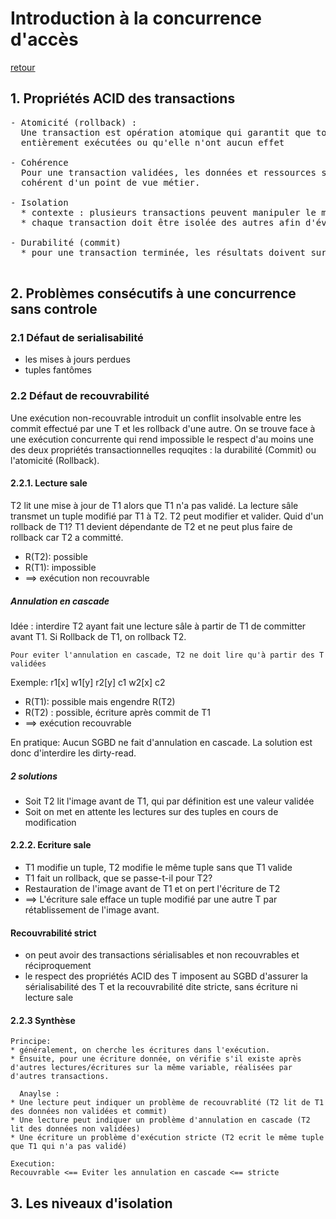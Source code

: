 # Introduction à la concurrence d'accès

[retour](./../readme.md)

## 1. Propriétés ACID des transactions

<pre>
- Atomicité (rollback) :
  Une transaction est opération atomique qui garantit que toutes les actions sont 
  entièrement exécutées ou qu'elle n'ont aucun effet

- Cohérence
  Pour une transaction validées, les données et ressources sont alors dans un état
  cohérent d'un point de vue métier.

- Isolation 
  * contexte : plusieurs transactions peuvent manipuler le même jeu de données
  * chaque transaction doit être isolée des autres afin d'éviter la corruption de données

- Durabilité (commit)
  * pour une transaction terminée, les résultats doivent survivre à toute panne du système

</pre>

## 2. Problèmes consécutifs à une concurrence sans controle

### 2.1 Défaut de serialisabilité

- les mises à jours perdues
- tuples fantômes

### 2.2 Défaut de recouvrabilité

Une exécution non-recouvrable introduit un conflit insolvable entre les commit effectué par une T et les rollback d'une autre.
On se trouve face à une exécution concurrente qui rend impossible le respect d'au moins une des deux propriétés transactionnelles requqites : la durabilité (Commit) ou l'atomicité (Rollback).

#### 2.2.1. Lecture sale

T2 lit une mise à jour de T1 alors que T1 n'a pas validé. La lecture sâle transmet un tuple modifié par T1 à T2.
T2 peut modifier et valider. Quid d'un rollback de T1?
T1 devient dépendante de T2 et ne peut plus faire de rollback car T2 a committé.

- R(T2): possible
- R(T1): impossible
- ==> exécution non recouvrable

##### Annulation en cascade

Idée : interdire T2 ayant fait une lecture sâle à partir de T1 de committer avant T1.
Si Rollback de T1, on rollback T2.

```
Pour eviter l'annulation en cascade, T2 ne doit lire qu'à partir des T validées
```

Exemple: r1[x] w1[y] r2[y] c1 w2[x] c2

- R(T1): possible mais engendre R(T2)
- R(T2) : possible, écriture après commit de T1
- ==> exécution recouvrable

En pratique:
Aucun SGBD ne fait d'annulation en cascade. La solution est donc d'interdire les dirty-read.

##### 2 solutions

- Soit T2 lit l'image avant de T1, qui par définition est une valeur validée
- Soit on met en attente les lectures sur des tuples en cours de modification

#### 2.2.2. Ecriture sale

- T1 modifie un tuple, T2 modifie le même tuple sans que T1 valide
- T1 fait un rollback, que se passe-t-il pour T2?
- Restauration de l'image avant de T1 et on pert l'écriture de T2
- ==> L'écriture sale efface un tuple modifié par une autre T par rétablissement de l'image avant.

#### Recouvrabilité strict

- on peut avoir des transactions sérialisables et non recouvrables et réciproquement
- le respect des propriétés ACID des T imposent au SGBD d'assurer la sérialisabilité des T et la recouvrabilité dite stricte, sans écriture ni lecture sale

#### 2.2.3 Synthèse

```
Principe:
* généralement, on cherche les écritures dans l'exécution.
* Ensuite, pour une écriture donnée, on vérifie s'il existe après d'autres lectures/écritures sur la même variable, réalisées par d'autres transactions.

  Anaylse :
* Une lecture peut indiquer un problème de recouvrablité (T2 lit de T1 des données non validées et commit)
* Une lecture peut indiquer un problème d'annulation en cascade (T2 lit des données non validées)
* Une écriture un problème d'exécution stricte (T2 ecrit le même tuple que T1 qui n'a pas validé)

Execution:
Recouvrable <== Eviter les annulation en cascade <== stricte
```

## 3. Les niveaux d'isolation
